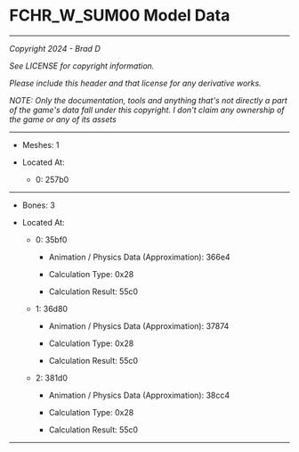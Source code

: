 # FCHR_W_SUM00 Model Data

---

*Copyright 2024 - Brad D*

*See LICENSE for copyright information.*

*Please include this header and that license for any derivative works.*

*NOTE: Only the documentation, tools and anything that's not directly a part of the game's data fall under this copyright. I don't claim any ownership of the game or any of its assets*

---

* Meshes: 1

* Located At:

  * 0: 257b0

---

* Bones: 3

* Located At:

  * 0: 35bf0

    * Animation / Physics Data (Approximation): 366e4

    * Calculation Type: 0x28

    * Calculation Result: 55c0

  * 1: 36d80

    * Animation / Physics Data (Approximation): 37874

    * Calculation Type: 0x28

    * Calculation Result: 55c0

  * 2: 381d0

    * Animation / Physics Data (Approximation): 38cc4

    * Calculation Type: 0x28

    * Calculation Result: 55c0

---

